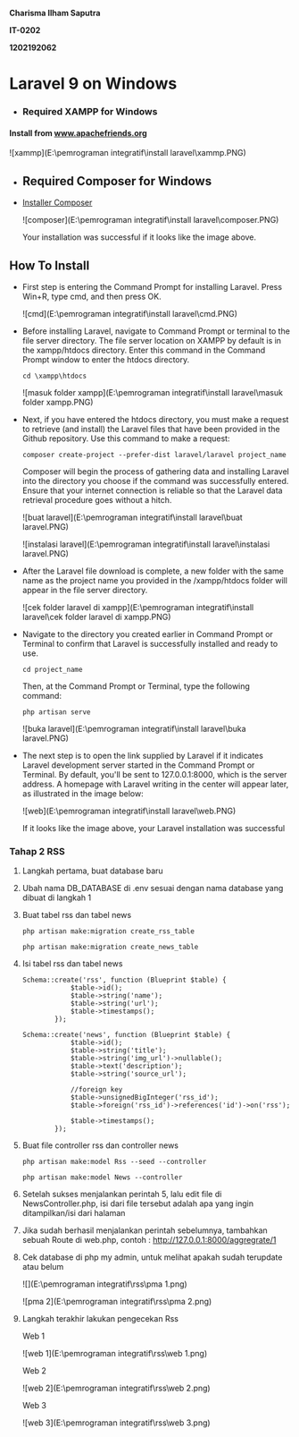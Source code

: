 **Charisma Ilham Saputra**

**IT-0202**

**1202192062**

# 					**Laravel 9 on Windows** 

- ### Required XAMPP for Windows

#### Install from www.apachefriends.org

![xammp](E:\pemrograman integratif\install laravel\xammp.PNG)

- ## **Required Composer for Windows**


- [Installer Composer](https://getcomposer.org/Composer-Setup.exe)

   ![composer](E:\pemrograman integratif\install laravel\composer.PNG)

   Your installation was successful if it looks like the image above.

## How To Install
- First step is entering the Command Prompt for installing Laravel. Press Win+R, type cmd, and then press OK.
  
  ![cmd](E:\pemrograman integratif\install laravel\cmd.PNG)
  
- Before installing Laravel, navigate to Command Prompt or terminal to the file server directory. The file server location on XAMPP by default is in the xampp/htdocs directory. Enter this command in the Command Prompt window to enter the htdocs directory.
    ```
    cd \xampp\htdocs 
    ```
    ![masuk folder xampp](E:\pemrograman integratif\install laravel\masuk folder xampp.PNG)
    
- Next, if you have entered the htdocs directory, you must make a request to retrieve (and install) the Laravel files that have been provided in the Github repository. Use this command to make a request:
    ```
    composer create-project --prefer-dist laravel/laravel project_name 
    ```
    Composer will begin the process of gathering data and installing Laravel into the directory you choose if the command was successfully entered. Ensure that your internet connection is reliable so that the Laravel data retrieval procedure goes without a hitch.
    
    ![buat laravel](E:\pemrograman integratif\install laravel\buat laravel.PNG)
    
    ![instalasi laravel](E:\pemrograman integratif\install laravel\instalasi laravel.PNG)
    
- After the Laravel file download is complete, a new folder with the same name as the project name you provided in the /xampp/htdocs folder will appear in the file server directory.
  
  ![cek folder laravel di xampp](E:\pemrograman integratif\install laravel\cek folder laravel di xampp.PNG)
  
- Navigate to the directory you created earlier in Command Prompt or Terminal to confirm that Laravel is successfully installed and ready to use.
    ```
    cd project_name
    ```
    Then, at the Command Prompt or Terminal, type the following command:
    ```
    php artisan serve
    ```
    ![buka laravel](E:\pemrograman integratif\install laravel\buka laravel.PNG)
    
- The next step is to open the link supplied by Laravel if it indicates Laravel development server started in the Command Prompt or Terminal. By default, you'll be sent to 127.0.0.1:8000, which is the server address. A homepage with Laravel writing in the center will appear later, as illustrated in the image below:
  
  ![web](E:\pemrograman integratif\install laravel\web.PNG)
  
  If it looks like the image above, your Laravel installation was successful



### **Tahap 2 RSS**

1. Langkah pertama, buat database baru 

2. Ubah nama DB_DATABASE di .env sesuai dengan nama database yang dibuat di langkah 1

3. Buat tabel rss dan tabel news

   ``` 
   php artisan make:migration create_rss_table
   ```

   ```
   php artisan make:migration create_news_table
   ```

4. Isi tabel rss dan tabel news

   ```
   Schema::create('rss', function (Blueprint $table) {
               $table->id();
               $table->string('name');
               $table->string('url');
               $table->timestamps();
           });
   ```

   ```
   Schema::create('news', function (Blueprint $table) {
               $table->id();
               $table->string('title');
               $table->string('img_url')->nullable();
               $table->text('description');
               $table->string('source_url');
   
               //foreign key
               $table->unsignedBigInteger('rss_id');
               $table->foreign('rss_id')->references('id')->on('rss');
               
               $table->timestamps();
           });
   ```

5. Buat file controller rss dan controller news

   ```
   php artisan make:model Rss --seed --controller
   ```

   ```
   php artisan make:model News --controller
   ```

6. Setelah sukses menjalankan perintah 5, lalu edit file di NewsController.php, isi dari file tersebut adalah apa yang ingin ditampilkan/isi dari halaman

7. Jika sudah berhasil menjalankan perintah sebelumnya, tambahkan sebuah Route di web.php, contoh : http://127.0.0.1:8000/aggregrate/1

8. Cek database di php my admin, untuk melihat apakah sudah terupdate atau belum

   ![](E:\pemrograman integratif\rss\pma 1.png)

   ![pma 2](E:\pemrograman integratif\rss\pma 2.png)

9. Langkah terakhir lakukan pengecekan Rss 

   Web 1

   ![web 1](E:\pemrograman integratif\rss\web 1.png)

   Web 2

   ![web 2](E:\pemrograman integratif\rss\web 2.png)

   Web 3

   ![web 3](E:\pemrograman integratif\rss\web 3.png)
